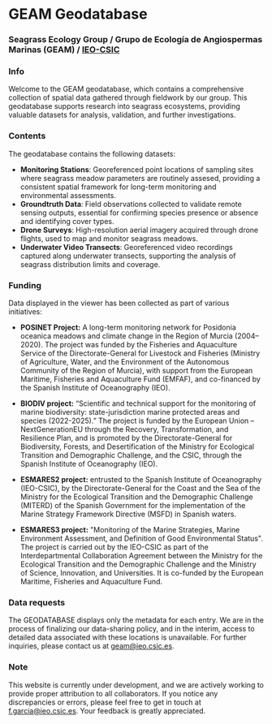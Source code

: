 # GEAM Geodatabase  
### Seagrass Ecology Group / Grupo de Ecología de Angiospermas Marinas (GEAM) / [IEO-CSIC](https://www.ieo.es/es/)

### Info
Welcome to the GEAM geodatabase, which contains a comprehensive collection of spatial data gathered through fieldwork by our group. This geodatabase supports research into seagrass ecosystems, providing valuable datasets for analysis, validation, and further investigations.

### Contents
The geodatabase contains the following datasets:

- **Monitoring Stations**: Georeferenced point locations of sampling sites where seagrass meadow parameters are routinely assesed, providing a consistent spatial framework for long-term monitoring and environmental assessments.
- **Groundtruth Data**: Field observations collected to validate remote sensing outputs, essential for confirming species presence or absence and identifying cover types.
- **Drone Surveys**: High-resolution aerial imagery acquired through drone flights, used to map and monitor seagrass meadows.
- **Underwater Video Transects**: Georeferenced video recordings captured along underwater transects, supporting the analysis of seagrass distribution limits and coverage.


### Funding
Data displayed in the viewer has been collected as part of various initiatives:

- **POSINET Project:** A long-term monitoring network for Posidonia oceanica meadows and climate change in the Region of Murcia (2004–2020). The project was funded by the Fisheries and Aquaculture Service of the Directorate-General for Livestock and Fisheries (Ministry of Agriculture, Water, and the Environment of the Autonomous Community of the Region of Murcia), with support from the European Maritime, Fisheries and Aquaculture Fund (EMFAF), and co-financed by the Spanish Institute of Oceanography (IEO).

- **BIODIV project:** “Scientific and technical support for the monitoring of marine biodiversity: state-jurisdiction marine protected areas and species (2022-2025).” The project is funded by the European Union – NextGenerationEU through the Recovery, Transformation, and Resilience Plan, and is promoted by the Directorate-General for Biodiversity, Forests, and Desertification of the Ministry for Ecological Transition and Demographic Challenge, and the CSIC, through the Spanish Institute of Oceanography (IEO).

- **ESMARES2 project:** entrusted to the Spanish Institute of Oceanography (IEO-CSIC), by the Directorate-General for the Coast and the Sea of the Ministry for the Ecological Transition and the Demographic Challenge (MITERD) of the Spanish Government for the implementation of the Marine Strategy Framework Directive (MSFD) in Spanish waters.

- **ESMARES3 project:** "Monitoring of the Marine Strategies, Marine Environment Assessment, and Definition of Good Environmental Status". The project is carried out by the IEO-CSIC as part of the Interdepartmental Collaboration Agreement between the Ministry for the Ecological Transition and the Demographic Challenge and the Ministry of Science, Innovation, and Universities. It is co-funded by the European Maritime, Fisheries and Aquaculture Fund.


### Data requests
The GEODATABASE displays only the metadata for each entry.  We are in the process of finalizing our data-sharing policy, and in the interim, access to detailed data associated with these locations is unavailable. For further inquiries, please contact us at geam@ieo.csic.es.

### Note
This website is currently under development, and we are actively working to provide proper attribution to all collaborators. If you notice any discrepancies or errors, please feel free to get in touch at f.garcia@ieo.csic.es. Your feedback is greatly appreciated.

  
